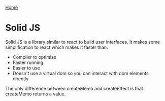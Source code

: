 [Home](../README.md)

# Solid JS
Solid JS is a library similar to react to build user interfaces. It makes some simplification to react which makes it faster than.

- Compiler to optimize
- Faster running
- Easier to use
- Doesn't use a virtual dom so you can interact with dom elements directly

The only difference between createMemo and createEffect is that createMemo returns a value.